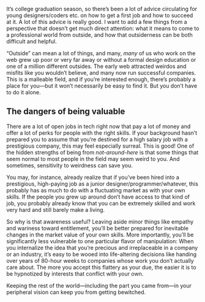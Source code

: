 

It’s college graduation season, so there’s been a lot of advice circulating for young designers/coders
etc. on how to get a first job and how to succeed at it. A lot of this advice is really good. I want to add a
few things from a perspective that doesn’t get much direct attention: what it means to come to a
professional world from outside, and how that outsiderness can be both difficult and helpful.

“Outside” can mean a lot of things, and many, *many* of us who work on the web grew up poor or very far
away or without a formal design education or one of a million different outsides. The early web attracted
weirdos and misfits like you wouldn’t believe, and many now run successful companies. This is a malleable
field, and if you’re interested enough, there’s probably a place for you—but it won’t necessarily be
easy to find it. But you don’t have to do it alone. 

## The dangers of being valuable

There are a lot of open jobs in tech right now that pay a lot of money and offer a lot of perks for people
with the right skills. If your background hasn’t prepared you to assume that you’re destined for a high
salary job with a prestigious company, this may feel especially surreal. This is good! One of the hidden
strengths of being from *not-around-here* is that some things that seem normal to most people in the field may
seem weird to you. And sometimes, sensitivity to weirdness can save you. 

You may, for instance, already realize that if you’ve been hired into a prestigious, high-paying job as a
junior designer/programmer/whatever, this probably has as much to do with a fluctuating market as with your
own skills. If the people you grew up around don’t have access to that kind of job, you probably already
know that you can be extremely skilled and work very hard and still barely make a living. 

So why is that awareness useful? Leaving aside minor things like empathy and wariness toward entitlement,
you’ll be better prepared for inevitable changes in the market value of your own skills. More importantly,
you’ll be significantly less vulnerable to one particular flavor of manipulation: When you internalize the
idea that you’re precious and irreplaceable in a company or an industry, it’s easy to be wooed into
life-altering decisions like handing over years of 80-hour weeks to companies whose work you don’t actually
care about. The more you accept this flattery as your due, the easier it is to be hypnotized by interests that
conflict with your own. 

Keeping the rest of the world—including the part you came from—in your peripheral vision can keep you from
getting bewitched.